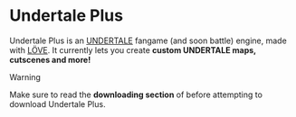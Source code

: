 # Undertale Plus

Undertale Plus is an [UNDERTALE](https://undertale.com/) fangame (and soon battle) engine, made with [LÖVE](https://love2d.org/). It currently lets you create **custom UNDERTALE maps, cutscenes and more!**

> [!WARNING]
> Make sure to read the **downloading section** of before attempting to download Undertale Plus.